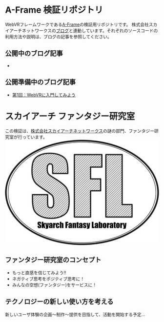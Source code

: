 # A-Frame 検証リポジトリ
WebVRフレームワークである[A-Frame](https://aframe.io/)の検証用リポジトリです。
株式会社スカイアーチネットワークスの[ブログ](https://www.skyarch.net/blog/)と連動しています。それぞれのソースコードの利用方法や説明は、ブログの記事を参照してください。

## 公開中のブログ記事
* 

## 公開準備中のブログ記事
* [第1回：WebVRに入門してみよう](https://www.skyarch.net/blog/)

# スカイアーチ ファンタジー研究室
この検証は、[株式会社スカイアーチネットワークス](https://www.skyarch.net/)の謎の部門、ファンタジー研究室が行っています。  
![logo](https://github.com/skyarchfantasylaboratory/a-frame-test/blob/master/images/SFL.png)

## ファンタジー研究室のコンセプト
* もっと直感を信じてみよう!!
* ネガティブ思考をポジティブ思考に！
* みんなの空想(ファンタジー)をサービスに！

## テクノロジーの新しい使い方を考える
新しいユーザ体験の企画～制作～提供を目指して、活動を開始する予定…
